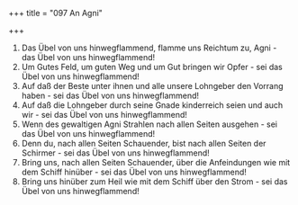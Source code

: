 +++
title = "097 An Agni"

+++


1.	Das Übel von uns hinwegflammend, flamme uns Reichtum zu, Agni - das Übel von uns hinwegflammend!
2.	Um Gutes Feld, um guten Weg und um Gut bringen wir Opfer - sei das Übel von uns hinwegflammend!
3.	Auf daß der Beste unter ihnen und alle unsere Lohngeber den Vorrang haben - sei das Übel von uns hinwegflammend!
4.	Auf daß die Lohngeber durch seine Gnade kinderreich seien und auch wir - sei das Übel von uns hinwegflammend!
5.	Wenn des gewaltigen Agni Strahlen nach allen Seiten ausgehen - sei das Übel von uns hinwegflammend!
6.	Denn du, nach allen Seiten Schauender, bist nach allen Seiten der Schirmer - sei das Übel von uns hinwegflammend!
7.	Bring uns, nach allen Seiten Schauender, über die Anfeindungen wie mit dem Schiff hinüber - sei das Übel von uns hinwegflammend!
8.	Bring uns hinüber zum Heil wie mit dem Schiff über den Strom - sei das Übel von uns hinwegflammend!


